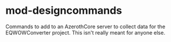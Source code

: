 # mod-designcommands
Commands to add to an AzerothCore server to collect data for the EQWOWConverter project.  This isn't really meant for anyone else.
